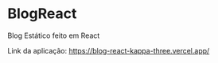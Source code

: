 # BlogReact
Blog Estático feito em React

Link da aplicação: https://blog-react-kappa-three.vercel.app/
